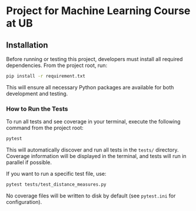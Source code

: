 # Project for Machine Learning Course at UB

## Installation

Before running or testing this project, developers must install all required dependencies. From the project root, run:

```sh
pip install -r requirement.txt
```

This will ensure all necessary Python packages are available for both development and testing.

### How to Run the Tests

To run all tests and see coverage in your terminal, execute the following command from the project root:

```sh
pytest
```

This will automatically discover and run all tests in the `tests/` directory. Coverage information will be displayed in the terminal, and tests will run in parallel if possible.

If you want to run a specific test file, use:

```sh
pytest tests/test_distance_measures.py
```

No coverage files will be written to disk by default (see `pytest.ini` for configuration).
